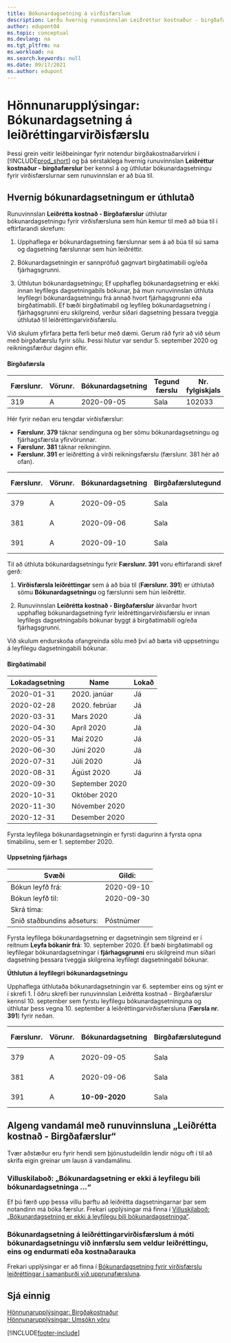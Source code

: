 ```yaml
---
title: Bókunardagsetning á virðisfærslum
description: Lærðu hvernig runuvinnslan Leiðréttur kostnaður - birgðafærslur ber kennsl á og úthlutar bókunardagsetningu fyrir virðisfærslurnar sem runuvinnslan er að búa til.
author: edupont04
ms.topic: conceptual
ms.devlang: na
ms.tgt_pltfrm: na
ms.workload: na
ms.search.keywords: null
ms.date: 09/17/2021
ms.author: edupont
---
```

# Hönnunarupplýsingar: Bókunardagsetning á leiðréttingarvirðisfærslu

Þessi grein veitir leiðbeiningar fyrir notendur birgðakostnaðarvirkni í [!INCLUDE[prod_short](includes/prod_short.md)] og þá sérstaklega hvernig runuvinnslan **Leiðréttur kostnaður - birgðafærslur** ber kennsl á og úthlutar bókunardagsetningu fyrir virðisfærslurnar sem runuvinnslan er að búa til.

## Hvernig bókunardagsetningum er úthlutað

Runuvinnslan **Leiðrétta kostnað - Birgðafærslur** úthlutar bókunardagsetningu fyrir virðisfærsluna sem hún kemur til með að búa til í eftirfarandi skrefum:  

1. Upphaflega er bókunardagsetning færslunnar sem á að búa til sú sama og dagsetning færslunnar sem hún leiðréttir.  

2. Bókunardagsetningin er sannprófuð gagnvart birgðatímabili og/eða fjárhagsgrunni.  

3. Úthlutun bókunardagsetningu; Ef upphafleg bókunardagsetning er ekki innan leyfilegs dagsetningabils bókunar, þá mun runuvinnslan úthluta leyfilegri bókunardagsetningu frá annað hvort fjárhagsgrunni eða birgðatímabili. Ef bæði birgðatímabil og leyfileg bókunardagsetning í fjárhagsgrunni eru skilgreind, verður síðari dagsetning þessara tveggja úthlutað til leiðréttingarvirðisfærslu.  

Við skulum yfirfara þetta ferli betur með dæmi. Gerum ráð fyrir að við séum með birgðafærslu fyrir sölu. Þessi hlutur var sendur 5. september 2020 og reikningsfærður daginn eftir.  

#### Birgðafærsla

|Færslunr.  |Vörunr.  |Bókunardagsetning  |Tegund færslu  | Nr. fylgiskjals |Kóti birgðageymslu   |Magn  |Kostnaðarupphæð (raunverul.)  |Reikningsfært magn  |Eftirstöðvar (magn)  |
|---------|---------|---------|---------|---------|---------|---------|---------|---------|---------|
|319     |A         |2020-09-05     |  Sala       |102033     |  Blátt       | -1    |    -11     |-1     |    0     |

Hér fyrir neðan eru tengdar virðisfærslur:

- **Færslunr. 379** táknar sendinguna og ber sömu bókunardagsetningu og fjárhagsfærsla yfirvörunnar.  
- **Færslunr. 381** táknar reikninginn.  
- **Færslunr. 391** er leiðrétting á virði reikningsfærslu (færslunr. 381 hér að ofan).  

|Færslunr.  |Vörunr.  |Bókunardagsetning  |Birgðafærslutegund  |Tegund færslu  |Nr. fylgiskjals  |Birgðafærsla nr.  |Kóti birgðageymslu   |Magn birgðafærslu  |Reikningsfært magn  |Kostnaðarupphæð (raunverul.)  |Kostnaðarupphæð (væntanl.)  |LEIÐRÉTT  |Jafna færslu  |Upprunakóði  |
|---------|---------|---------|---------|---------|---------|---------|---------|---------|---------|--------|---------|---------|---------|---------|
|379     |  A       |    2020-09-05     |    Sala     | Beinn kostnaður   | 102033        |319     | Blátt        | -1       |0         |  0       |     -10   |Nr   |0    |Sölur          |
|381     |  A       |    2020-09-06     |    Sala     | Beinn kostnaður   | 103022        |319     | Blátt        |  0       |-1        |-10       |    10     | Nr  |0      |       Sölur   |
|391     |  A       |    2020-09-10     |    Sala     | Beinn kostnaður   | 103022        |319     | Blátt        |  0       |0         |-1        |    0     |Já   |    181   | BIRGLEIÐR   |

Til að úthluta bókunardagsetningu fyrir **Færslunr. 391** voru eftirfarandi skref gerð:

1. **Virðisfærsla leiðréttingar** sem á að búa til (**Færslunr. 391**) er úthlutað sömu **Bókunardagsetningu** og færslunni sem hún leiðréttir.

2. Runuvinnslan **Leiðrétta kostnað - Birgðafærslur** ákvarðar hvort upphafleg bókunardagsetning fyrir leiðréttingarvirðisfærslu er innan leyfilegs dagsetningabils bókunar byggt á birgðatímabili og/eða fjárhagsgrunni.  

Við skulum endurskoða ofangreinda sölu með því að bæta við uppsetningu á leyfilegu dagsetningabili bókunar.  
  
#### Birgðatímabil

|Lokadagsetning  |Name  |Lokað  |
|---------|---------|---------|
|2020-01-31     |2020. janúar      |  Já    |
|2020-02-28     |2020. febrúar     |  Já    |
|2020-03-31     |Mars 2020        |  Já    |
|2020-04-30     |Apríl 2020        |  Já    |
|2020-05-31     |Maí 2020        |  Já    |
|2020-06-30     |Júní 2020       |  Já    |
|2020-07-31     |Júlí 2020        |  Já    |
|2020-08-31     |Ágúst 2020     |  Já    |
|2020-09-30     |September 2020  |         |
|2020-10-31     |Október 2020    |         |
|2020-11-30     |Nóvember 2020   |         |
|2020-12-31     |Desember 2020   |         |

Fyrsta leyfilega bókunardagsetningin er fyrsti dagurinn á fyrsta opna tímabilinu, sem er 1. september 2020.  

#### Uppsetning fjárhags

|Svæði|Gildi:  |
|---------|---------|
|Bókun leyfð frá:  |  2020-09-10      |
|Bókun leyfð til:    |  2020-09-30      |
|Skrá tíma:       |         |
|Snið staðbundins aðseturs:|   Póstnúmer      |  

Fyrsta leyfilega bókunardagsetning er dagsetningin sem tilgreind er í reitnum **Leyfa bókanir frá**: 10. september 2020. Ef bæði birgðatímabil og leyfilegar bókunardagsetningar í **fjárhagsgrunni** eru skilgreind mun síðari dagsetning þessara tveggja skilgreina leyfilegt dagsetningabil bókunar.  

**Úthlutun á leyfilegri bókunardagsetningu**  

Upphaflega úthlutaða bókunardagsetningin var 6. september eins og sýnt er í skrefi 1. Í öðru skrefi ber runuvinnslan Leiðrétta kostnað - Birgðafærslur kennsl 10. september sem fyrstu leyfilegu bókunardagsetninguna og úthlutar þess vegna 10. september á leiðréttingarvirðisfærsluna (**Færsla nr. 391**) fyrir neðan.  


|Færslunr.  |Vörunr.  |Bókunardagsetning  |Birgðafærslutegund  |Tegund færslu  |Nr. fylgiskjals  |Birgðafærsla nr.  |Kóti birgðageymslu   |Magn birgðafærslu  |Reikningsfært magn  |Kostnaðarupphæð (raunverul.)  |Kostnaðarupphæð (væntanl.)  |LEIÐRÉTT  |Jafna færslu  |Upprunakóði  |
|---------|---------|---------|---------|---------|---------|---------|---------|---------|---------|---------|---------|---------|---------|---------|
|379     |  A       |    2020-09-05     |    Sala     | Beinn kostnaður   | 102033        |319     | Blátt        | -1       |0         |  0       |     -10   |Nr   |0    |Sölur          |
|381     |  A       |    2020-09-06     |    Sala     | Beinn kostnaður   | 103022        |319     | Blátt        |  0       |-1        |-10       |    10     | Nr  |0      |       Sölur   |
|391     |  A       |    **10-09-2020**     |    Sala     | Beinn kostnaður   | 103022        |319     | Blátt        |  0       |0         |-1        |    0     |Já   |    181   | BIRGLEIÐR   |

## Algeng vandamál með runuvinnsluna „Leiðrétta kostnað - Birgðafærslur“

Tvær aðstæður eru fyrir hendi sem þjónustudeildin lendir nógu oft í til að skrifa eigin greinar um lausn á vandamálinu.

### Villuskilaboð: „Bókunardagsetning er ekki á leyfilegu bili bókunardagsetninga ...“

Ef þú færð upp þessa villu þarftu að leiðrétta dagsetningarnar þar sem notandinn má bóka færslur. Frekari upplýsingar má finna í [Villuskilaboð: „Bókunardagsetning er ekki á leyfilegu bili bókunardagsetninga“](design-details-inventory-adjustment-value-entry-allowed-posting-dates.md).

### Bókunardagsetning á leiðréttingarvirðisfærslum á móti bókunardagsetningu við innfærslu sem veldur leiðréttingu, eins og endurmati eða kostnaðarauka

Frekari upplýsingar er að finna í [Bókunardagsetning fyrir virðisfærslu leiðréttingar í samanburði við upprunafærsluna](design-details-inventory-adjustment-value-entry-source-entry.md).

## Sjá einnig  

[Hönnunarupplýsingar: Birgðakostnaður](design-details-inventory-costing.md)  
[Hönnunarupplýsingar: Umsókn vöru](design-details-item-application.md)  

[!INCLUDE[footer-include](includes/footer-banner.md)]
